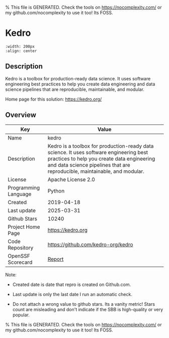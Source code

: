 
% This file is GENERATED. Check the tools on https://nocomplexity.com/ or my github.com/nocomplexity to use it too! Its FOSS. 

# Kedro


```{image} https://raw.githubusercontent.com/kedro-org/kedro/main/.github/demo-light.png 
:width: 200px 
:align: center 
```

## Description 

Kedro is a toolbox for production-ready data science. It uses software engineering best practices to help you create data engineering and data science pipelines that are reproducible, maintainable, and modular. 

Home page for this solution: https://kedro.org/ 

## Overview 

| Key | Value |
| --- | --- |
| Name | kedro |
| Description | Kedro is a toolbox for production-ready data science. It uses software engineering best practices to help you create data engineering and data science pipelines that are reproducible, maintainable, and modular. |
| License | Apache License 2.0 |
| Programming Language | Python |
| Created | 2019-04-18 |
| Last update | 2025-03-31 |
| Github Stars | 10240 |
| Project Home Page | https://kedro.org |
| Code Repository | https://github.com/kedro-org/kedro |
| OpenSSF Scorecard | [Report](https://securityscorecards.dev/viewer/?uri=github.com/kedro-org/kedro) |

Note:
 - Created date is date that repro is created on Github.com. 

- Last update is only the last date I run an automatic check. 

- Do not attach a wrong value to github stars. Its a vanity metric! Stars count are misleading and 
don't indicate if the SBB is high-quality or very popular.

% This file is GENERATED. Check the tools on https://nocomplexity.com/ or my github.com/nocomplexity to use it too! Its FOSS. 

